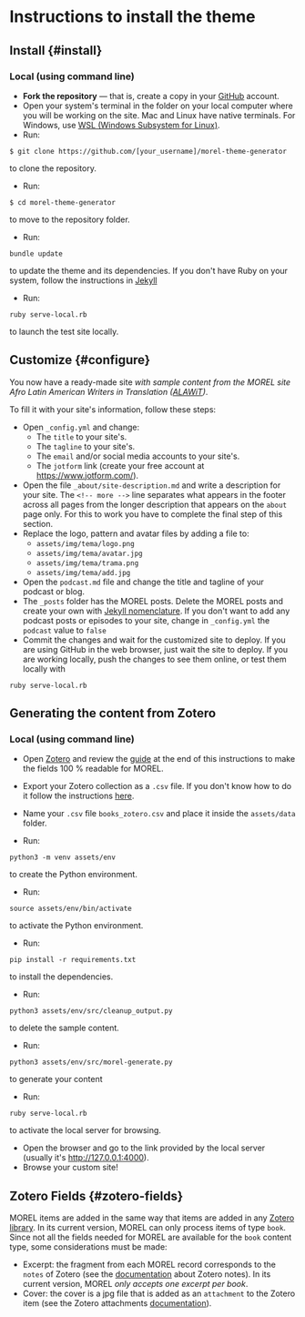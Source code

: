 # Instructions to install the theme

## Install {#install}

<!-- ### Remote (using your web browser)-->

### Local (using command line) 

- **Fork the repository** — that is, create a copy in your [GitHub](https://github.com) account.
- Open your system's terminal in the folder on your local computer where you will be working on the site. Mac and Linux have native terminals. For Windows, use [WSL (Windows Subsystem for Linux)](https://learn.microsoft.com/en-us/windows/wsl/install).
- Run:  
```
$ git clone https://github.com/[your_username]/morel-theme-generator
```
to clone the repository.
- Run:  
```
$ cd morel-theme-generator
```
to move to the repository folder.
- Run:  
```
bundle update
```
to update the theme and its dependencies. If you don't have Ruby on your system, follow the instructions in [Jekyll](https://jekyllrb.com/docs/ruby-101/)
- Run:  
```
ruby serve-local.rb
```
to launch the test site locally.

## Customize {#configure}

You now have a ready-made site *with sample content from the MOREL site Afro Latin American Writers in Translation ([ALAWiT](https://alawit.org))*.

To fill it with your site's information, follow these steps:

- Open `_config.yml` and change:
  - The `title` to your site's.
  - The `tagline` to your site's.
  - The `email` and/or social media accounts to your site's.
  - The `jotform` link (create your free account at https://www.jotform.com/).
- Open the file `_about/site-description.md` and write a description for your site. The `<!-- more -->` line separates what appears in the footer across all pages from the longer description that appears on the `about` page only. For this to work you have to complete the final step of this section.
- Replace the logo, pattern and avatar files by adding a file to:
  - `assets/img/tema/logo.png`
  - `assets/img/tema/avatar.jpg`
  - `assets/img/tema/trama.png`
  - `assets/img/tema/add.jpg`
- Open the `podcast.md` file and change the title and tagline of your podcast or blog.
- The `_posts` folder has the MOREL posts. Delete the MOREL posts and create your own with [Jekyll nomenclature](https://jekyllrb.com/docs/posts/). If you don't want to add any podcast posts or episodes to your site, change in `_config.yml` the `podcast` value to `false`
- Commit the changes and wait for the customized site to deploy. If you are using GitHub in the web browser, just wait the site to deploy. If you are working locally, push the changes to see them online, or test them locally with  
```
ruby serve-local.rb
```

## Generating the content from Zotero 

<!--### Remote (using your web browser)-->

### Local (using command line) 

- Open [Zotero](https://www.zotero.org/) and review the [guide](#zotero-fields) at the end of this instructions to make the fields 100 % readable for MOREL.

- Export your Zotero collection as a `.csv` file. If you don't know how to do it follow the instructions [here](https://www.zotero.org/support/kb/exporting). 

- Name your `.csv` file `books_zotero.csv` and place it inside the `assets/data` folder.

- Run:  
```
python3 -m venv assets/env
```
to create the Python environment.

- Run:  
```
source assets/env/bin/activate
```
to activate the Python environment.

- Run:  
```
pip install -r requirements.txt
```
to install the dependencies.
- Run:  
```
python3 assets/env/src/cleanup_output.py
```
to delete the sample content.
- Run:  
```
python3 assets/env/src/morel-generate.py
```
to generate your content
- Run:  
```
ruby serve-local.rb
```
to activate the local server for browsing.
- Open the browser and go to the link provided by the local server (usually it's http://127.0.0.1:4000).
- Browse your custom site!

## Zotero Fields {#zotero-fields}

MOREL items are added in the same way that items are added in any [Zotero library](https://www.zotero.org/support/adding_items_to_zotero). In its current version, MOREL can only process items of type `book`. Since not all the fields needed for MOREL are available for the `book` content type, some considerations must be made:

- Excerpt: the fragment from each MOREL record corresponds to the `notes` of Zotero (see the [documentation](https://www.zotero.org/support/notes) about Zotero notes). In its current version, MOREL *only accepts one excerpt per book*.
- Cover: the cover is a jpg file that is added as an `attachment` to the Zotero item (see the Zotero attachments [documentation](https://www.zotero.org/support/attaching_files)).